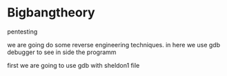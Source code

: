 # Bigbangtheory


pentesting

we are going do some reverse engineering techniques. in here we use gdb debugger to see in side the programm 

first we are going to use gdb with sheldon1 file
